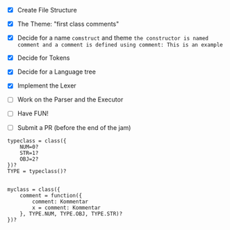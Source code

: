 - [x] Create File Structure
- [x] The Theme: "first class comments"
- [x] Decide for a name `comstruct` and theme `the constructor is named comment and a comment is defined using comment: This is an example`
- [x] Decide for Tokens
- [x] Decide for a Language tree
- [x] Implement the Lexer
- [ ] Work on the Parser and the Executor
- [ ] Have FUN!
- [ ] Submit a PR (before the end of the jam)


```
typeclass = class({
    NUM=0?
    STR=1?
    OBJ=2?
})?
TYPE = typeclass()?


myclass = class({ 
    comment = function({
        comment: Kommentar
        x = comment: Kommentar
    }, TYPE.NUM, TYPE.OBJ, TYPE.STR)?
})?
```
